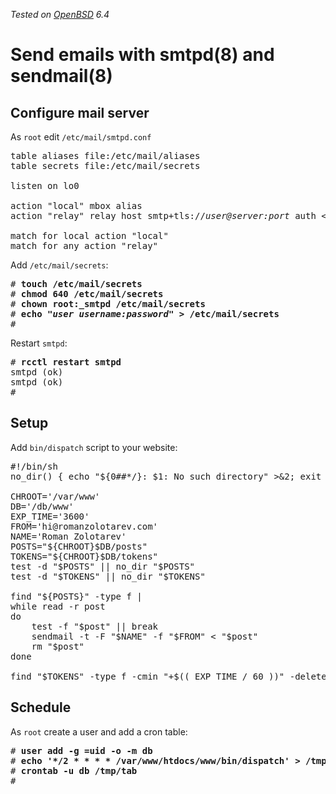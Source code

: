 _Tested on [OpenBSD](/openbsd/) 6.4_

# Send emails with smtpd(8) and sendmail(8)

## Configure mail server

As `root` edit `/etc/mail/smtpd.conf`

<pre>
table aliases file:/etc/mail/aliases
table secrets file:/etc/mail/secrets

listen on lo0

action "local" mbox alias <aliases>
action "relay" relay host smtp+tls://<i>user@server:port</i> auth &lt;secrets&gt;

match for local action "local"
match for any action "relay"
</pre>

Add `/etc/mail/secrets`:

<pre>
# <b>touch /etc/mail/secrets</b>
# <b>chmod 640 /etc/mail/secrets</b>
# <b>chown root:_smtpd /etc/mail/secrets</b>
# <b>echo "<i>user username:password</i>" &gt; /etc/mail/secrets</b>
#
</pre>

Restart `smtpd`:

<pre>
# <b>rcctl restart smtpd</b>
smtpd (ok)
smtpd (ok)
#
</pre>

## Setup

Add `bin/dispatch` script to your website:

<pre>
#!/bin/sh
no_dir() { echo "${0##*/}: $1: No such directory" &gt;&2; exit 2; }

CHROOT='/var/www'
DB='/db/www'
EXP_TIME='3600'
FROM='hi@romanzolotarev.com'
NAME='Roman Zolotarev'
POSTS="${CHROOT}$DB/posts"
TOKENS="${CHROOT}$DB/tokens"
test -d "$POSTS" || no_dir "$POSTS"
test -d "$TOKENS" || no_dir "$TOKENS"

find "${POSTS}" -type f |
while read -r post
do
	test -f "$post" || break
	sendmail -t -F "$NAME" -f "$FROM" < "$post"
	rm "$post"
done

find "$TOKENS" -type f -cmin "+$(( EXP_TIME / 60 ))" -delete
</pre>

## Schedule

As `root` create a user and add a cron table:

<pre>
# <b>user add -g =uid -o -m db</b>
# <b>echo '*/2 * * * * /var/www/htdocs/www/bin/dispatch' > /tmp/tab</b>
# <b>crontab -u db /tmp/tab</b>
#
</pre>
